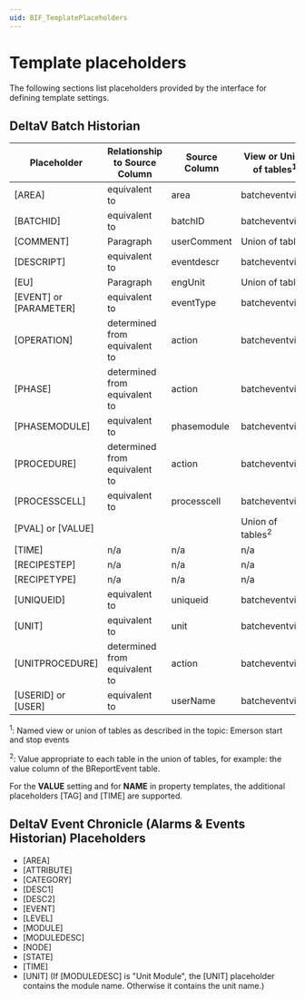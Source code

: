 ```yaml
---
uid: BIF_TemplatePlaceholders
---
```



# Template placeholders

<!-- Customized for DeltaV -->

The following sections list placeholders provided by the interface for defining template settings.

## DeltaV Batch Historian

| Placeholder | Relationship to Source Column | Source Column | View or Union of tables<sup>1</sup> |
| ----------- | ----------------------------- | ------------- | ------------------------ |
| [AREA] | equivalent to | area | batcheventview |
| [BATCHID] | equivalent to | batchID | batcheventview |
| [COMMENT] | Paragraph | userComment | Union of tables |
| [DESCRIPT] | equivalent to | eventdescr | batcheventview |
| [EU] | Paragraph | engUnit | Union of tables |
| [EVENT] or [PARAMETER] | equivalent to | eventType | batcheventview |
| [OPERATION] | determined from equivalent to | action | batcheventview |
| [PHASE] | determined from equivalent to | action | batcheventview |
| [PHASEMODULE] | equivalent to | phasemodule | batcheventview |
| [PROCEDURE] | determined from equivalent to | action | batcheventview |
| [PROCESSCELL] | equivalent to | processcell | batcheventview |
| [PVAL] or [VALUE] |  |  | Union of tables<sup>2</sup> |
| [TIME] | n/a | n/a | n/a |
| [RECIPESTEP] | n/a | n/a | n/a |
| [RECIPETYPE] | n/a | n/a | n/a |
| [UNIQUEID] | equivalent to | uniqueid | batcheventview |
| [UNIT] | equivalent to | unit | batcheventview |
| [UNITPROCEDURE] | determined from equivalent to | action | batcheventview |
| [USERID] or [USER] | equivalent to | userName | batcheventview |

<sup>1</sup>: Named view or union of tables as described in the topic: Emerson start and stop events
  
<sup>2</sup>: Value appropriate to each table in the union of tables, for example: the value column of the BReportEvent table.

For the **VALUE** setting and for **NAME** in property templates, the additional placeholders [TAG] and [TIME] are supported.

## DeltaV Event Chronicle (Alarms & Events Historian) Placeholders

* [AREA]
* [ATTRIBUTE]
* [CATEGORY]
* [DESC1]
* [DESC2]
* [EVENT]
* [LEVEL]
* [MODULE]
* [MODULEDESC]
* [NODE]
* [STATE]
* [TIME]
* [UNIT] (If [MODULEDESC] is "Unit Module", the [UNIT] placeholder contains the module name. Otherwise it contains the unit name.)
